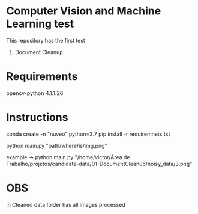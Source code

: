 # Computer Vision and Machine Learning test

This repository has the first test
1. Document Cleanup

# Requirements

opencv-python      4.1.1.26

# Instructions

conda create -n "nuveo" python=3.7
pip install -r requiremnets.txt

python main.py "path/where/is/img.png"

example -> python main.py "/home/victor/Área de Trabalho/projetos/candidate-data/01-DocumentCleanup/noisy_data/3.png"


# OBS

in Cleaned data folder has all images processed